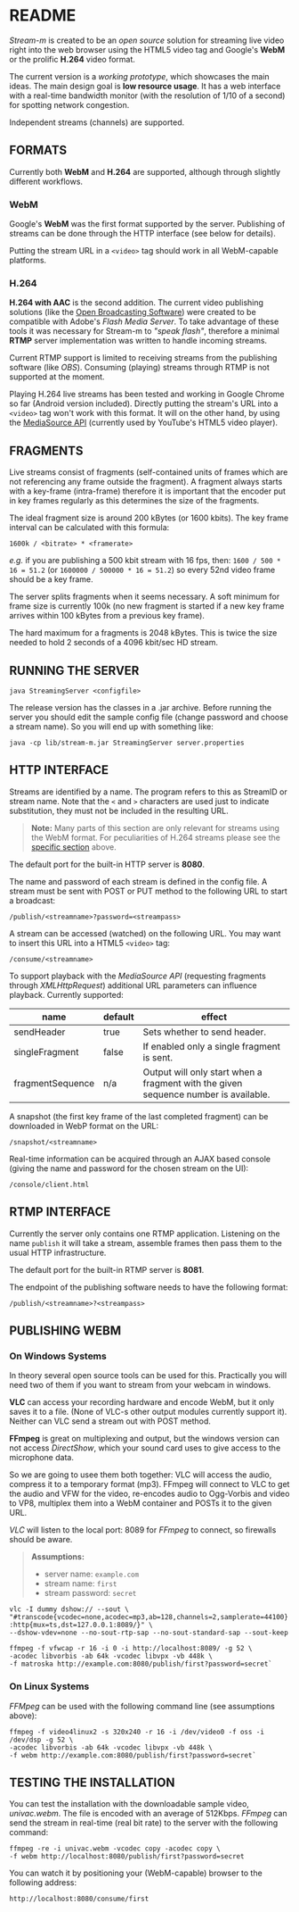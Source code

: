 README
=======

*Stream-m* is created to be an *open source* solution for streaming live video right into the web browser using the HTML5 video tag and Google's **WebM** or the prolific **H.264** video format.

The current version is a *working prototype*, which showcases the main ideas. The main design goal is **low resource usage**. It has a web interface with a real-time bandwidth monitor (with the resolution of 1/10 of a second) for spotting network congestion.

Independent streams (channels) are supported.


## FORMATS

Currently both **WebM** and **H.264** are supported, although through slightly different workflows.

### WebM

Google's **WebM** was the first format supported by the server. Publishing of streams can be done through the HTTP interface (see below for details).

Putting the stream URL in a `<video>` tag should work in all WebM-capable platforms.

### <a name="format-h264"></a> H.264 

**H.264 with AAC** is the second addition. The current video publishing solutions (like the [Open Broadcasting Software](https://obsproject.com/)) were created to be compatible with Adobe's *Flash Media Server*. To take advantage of these tools it was necessary for Stream-m to *"speak flash"*, therefore a minimal **RTMP** server implementation was written to handle incoming streams.

Current RTMP support is limited to receiving streams from the publishing software (like *OBS*). Consuming (playing) streams through RTMP is not supported at the moment.

Playing H.264 live streams has been tested and working in Google Chrome so far (Android version included). Directly putting the stream's URL into a `<video>` tag won't work with this format. It will on the other hand, by using the [MediaSource API](http://www.w3.org/TR/media-source/) (currently used by YouTube's HTML5 video player). 



## FRAGMENTS

Live streams consist of fragments (self-contained units of frames which are not referencing any frame outside the fragment). A fragment always starts with a key-frame (intra-frame) therefore it is important that the encoder put in key frames regularly as this determines the size of the fragments.

The ideal fragment size is around 200 kBytes (or 1600 kbits). The key frame interval can be calculated with this formula:

    1600k / <bitrate> * <framerate>

*e.g.* if you are publishing a 500 kbit stream with 16 fps, then:
`1600 / 500 * 16 = 51.2`
(or `1600000 / 500000 * 16 = 51.2`) so every 52nd video frame should be a key frame.

The server splits fragments when it seems necessary. A soft minimum for frame size is currently 100k (no new fragment is started if a new key frame arrives within 100 kBytes from a previous key frame).

The hard maximum for a fragments is 2048 kBytes. This is twice the size needed to hold 2 seconds of a 4096 kbit/sec HD stream.


## RUNNING THE SERVER

    java StreamingServer <configfile>

The release version has the classes in a .jar archive. Before running the server you should edit the sample config file (change password and choose a stream name). So you will end up with something like:

    java -cp lib/stream-m.jar StreamingServer server.properties


## HTTP INTERFACE

Streams are identified by a name. The program refers to this as StreamID or stream name. Note that the `<` and `>` characters are used just to indicate substitution, they must not be included in the resulting URL.

> **Note:** Many parts of this section are only relevant for streams using the WebM format. For peculiarities of H.264 streams please see the [specific section](#format-h264) above.

The default port for the built-in HTTP server is **8080**.

The name and password of each stream is defined in the config file. A stream must be sent with POST or PUT method to the following URL to start a broadcast:

`/publish/<streamname>?password=<streampass>`


A stream can be accessed (watched) on the following URL. You may want to insert this URL into a HTML5 `<video>` tag:

`/consume/<streamname>`

To support playback with the *MediaSource API* (requesting fragments through *XMLHttpRequest*) additional URL parameters can influence playback. Currently supported:

name             | default | effect
-----------------|---------|--------------------------
sendHeader       |  true  | Sets whether to send header.
singleFragment   |  false | If enabled only a single fragment is sent.
fragmentSequence |  n/a   | Output will only start when a fragment with the given sequence number is available.



A snapshot (the first key frame of the last completed fragment) can be downloaded in WebP format on the URL:

`/snapshot/<streamname>`


Real-time information can be acquired through an AJAX based console (giving the name and password for the chosen stream on the UI):

`/console/client.html`


## RTMP INTERFACE

Currently the server only contains one RTMP application. Listening on the name `publish` it will take a stream, assemble frames then pass them to the usual HTTP infrastructure.

The default port for the built-in RTMP server is **8081**.

The endpoint of the publishing software needs to have the following format:

`/publish/<streamname>?<streampass>`


## PUBLISHING WEBM

### On Windows Systems

In theory several open source tools can be used for this. Practically you will need two of them if you want to stream from your webcam in windows.

**VLC** can access your recording hardware and encode WebM, but it only saves it to a file. (None of VLC-s other output modules currently support it). Neither can VLC send a stream out with POST method.

**FFmpeg** is great on multiplexing and output, but the windows version can not access *DirectShow*, which your sound card uses to give access to the microphone data.

So we are going to usee them both together: VLC will access the audio, compress it to a temporary format (mp3). FFmpeg will connect to VLC to get the audio and VFW for the video, re-encodes audio to Ogg-Vorbis and video to VP8, multiplex them into a WebM container and POSTs it to the given URL.

*VLC* will listen to the local port: 8089 for *FFmpeg* to connect, so firewalls should be aware.

> **Assumptions:**
> 
> - server name: `example.com`
> - stream name: `first`
> - stream password: `secret`

    vlc -I dummy dshow:// --sout \
    "#transcode{vcodec=none,acodec=mp3,ab=128,channels=2,samplerate=44100} :http{mux=ts,dst=127.0.0.1:8089/}" \
    --dshow-vdev=none --no-sout-rtp-sap --no-sout-standard-sap --sout-keep

<!-- -->

    ffmpeg -f vfwcap -r 16 -i 0 -i http://localhost:8089/ -g 52 \
    -acodec libvorbis -ab 64k -vcodec libvpx -vb 448k \
    -f matroska http://example.com:8080/publish/first?password=secret`

### On Linux Systems

*FFMpeg* can be used with the following command line (see assumptions above):

    ffmpeg -f video4linux2 -s 320x240 -r 16 -i /dev/video0 -f oss -i /dev/dsp -g 52 \
    -acodec libvorbis -ab 64k -vcodec libvpx -vb 448k \
    -f webm http://example.com:8080/publish/first?password=secret`

## TESTING THE INSTALLATION

You can test the installation with the downloadable sample video, *univac.webm*. The file is encoded with an average of 512Kbps. *FFmpeg* can send the stream in real-time (real bit rate) to the server with the following command:

    ffmpeg -re -i univac.webm -vcodec copy -acodec copy \
    -f webm http://localhost:8080/publish/first?password=secret

You can watch it by positioning your (WebM-capable) browser to the following address:

`http://localhost:8080/consume/first`
